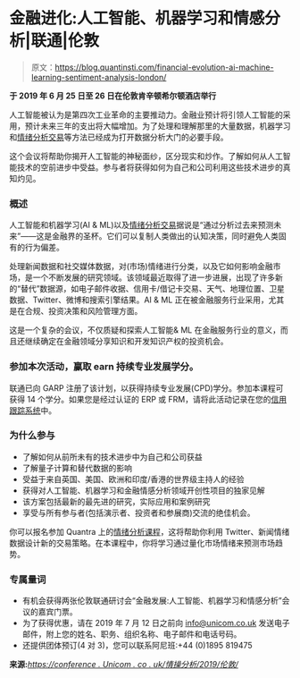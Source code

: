 # 金融进化:人工智能、机器学习和情感分析|联通|伦敦

> 原文：<https://blog.quantinsti.com/financial-evolution-ai-machine-learning-sentiment-analysis-london/>

**于 2019 年 6 月 25 日至 26 日在伦敦肯辛顿希尔顿酒店举行**

人工智能被认为是第四次工业革命的主要推动力。金融业预计将引领人工智能的采用，预计未来三年的支出将大幅增加。为了处理和理解那里的大量数据，机器学习和[情绪分析交易](https://quantra.quantinsti.com/course/sentiment-analysis-in-trading)等方法已经成为打开数据分析大门的必要手段。

这个会议将帮助你揭开人工智能的神秘面纱，区分现实和炒作。了解如何从人工智能技术的空前进步中受益。参与者将获得如何为自己和公司利用这些技术进步的真知灼见。

### **概述**

人工智能和机器学习(AI & ML)以及[情绪分析交易](https://quantra.quantinsti.com/course/sentiment-analysis-in-trading)据说是“通过分析过去来预测未来”——这是金融界的圣杯。它们可以复制人类做出的认知决策，同时避免人类固有的行为偏差。

处理新闻数据和社交媒体数据，对(市场)情绪进行分类，以及它如何影响金融市场，是一个不断发展的研究领域。该领域最近取得了进一步进展，出现了许多新的“替代”数据源，如电子邮件收据、信用卡/借记卡交易、天气、地理位置、卫星数据、Twitter、微博和搜索引擎结果。AI & ML 正在被金融服务行业采用，尤其是在合规、投资决策和风险管理方面。

这是一个复杂的会议，不仅质疑和探索人工智能& ML 在金融服务行业的意义，而且还继续确定在金融领域分享知识和开发知识产权的投资机会。

### **参加本次活动，赢取 earn 持续专业发展学分。**

联通已向 GARP 注册了该计划，以获得持续专业发展(CPD)学分。参加本课程可获得 14 个学分。如果您是经过认证的 ERP 或 FRM，请将此活动记录在您的[信用跟踪系统](https://www.garp.org/#!/cpd)中。

### **为什么参与**

*   了解如何从前所未有的技术进步中为自己和公司获益
*   了解量子计算和替代数据的影响
*   受益于来自英国、美国、欧洲和印度/香港的世界级主持人的经验
*   获得对人工智能、机器学习和金融情感分析领域开创性项目的独家见解
*   该方案包括最新的最先进的研究，实际应用和案例研究
*   享受与所有参与者(包括演示者、投资者和参展商)交流的绝佳机会。

你可以报名参加 Quantra 上的[情绪分析课程](https://quantra.quantinsti.com/course/sentiment-analysis-in-trading)，这将帮助你利用 Twitter、新闻情绪数据设计新的交易策略。在本课程中，你将学习通过量化市场情绪来预测市场趋势。

### **专属量词**

*   有机会获得两张伦敦联通研讨会“金融发展:人工智能、机器学习和情感分析”会议的嘉宾门票。
*   为了获得优惠，请在 2019 年 7 月 12 日之前向 info@unicom.co.uk 发送电子邮件，附上您的姓名、职务、组织名称、电子邮件和电话号码。
*   还提供团体预订(4 对 3)，您可以联系阿尼班:+44 (0)1895 819475

**来源:**[*https://conference . Unicom . co . uk/情操分析/2019/伦敦/*](https://conference.unicom.co.uk/sentiment-analysis/2019/london/)